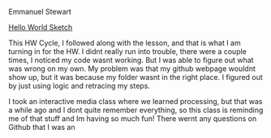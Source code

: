 Emmanuel Stewart

[Hello World Sketch](https://mannys92.github.io/120_Work/hw-3/)

This HW Cycle, I followed along with the lesson, and that is what I am turning in for the HW. I didnt really run into trouble, there were a couple times, I noticed my code wasnt working. But I was able to figure out what was wrong on my own. My problem was that my github webpage wouldnt show up, but it was because my folder wasnt in the right place. I figured out by just using logic and retracing my steps.

I took an interactive media class where we learned processing, but that was a while ago and I dont quite remember everything, so this class is reminding me of that stuff and Im having so much fun!
There wernt any questions on  Github that I was an
